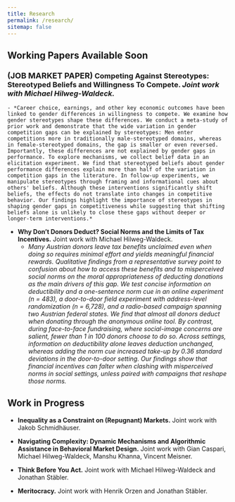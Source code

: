 ```yaml
---
title: Research
permalink: /research/
sitemap: false
---
```


<!-- ## Published Work

- Paper 1: Description of paper 1.
- Paper 2: Description of paper 2. -->

## Working Papers Available Soon
### <span style="font-size:1.1em;">(JOB MARKET PAPER)</span> **Competing Against Stereotypes: Stereotyped Beliefs and Willingness To Compete.**  *Joint work with Michael Hilweg-Waldeck.*
    - *Career choice, earnings, and other key economic outcomes have been linked to gender differences in willingness to compete. We examine how gender stereotypes shape these differences. We conduct a meta-study of prior work and demonstrate that the wide variation in gender competition gaps can be explained by stereotypes: Men enter competitions more in traditionally male-stereotyped domains, whereas in female-stereotyped domains, the gap is smaller or even reversed. Importantly, these differences are not explained by gender gaps in performance. To explore mechanisms, we collect belief data in an elicitation experiment. We find that stereotyped beliefs about gender performance differences explain more than half of the variation in competition gaps in the literature. In follow-up experiments, we manipulate stereotypes through framing and informational cues about others' beliefs. Although these interventions significantly shift beliefs, the effects do not translate into changes in competitive behavior. Our findings highlight the importance of stereotypes in shaping gender gaps in competitiveness while suggesting that shifting beliefs alone is unlikely to close these gaps without deeper or longer-term interventions.*
- **Why Don’t Donors Deduct? Social Norms and the Limits of Tax Incentives.**  Joint work with Michael Hilweg-Waldeck.
    - *Many Austrian donors leave tax benefits unclaimed even when doing so requires minimal effort and yields meaningful financial rewards. Qualitative findings from a representative survey point to confusion about how to access these benefits and to misperceived social norms on the moral appropriateness of deducting donations as the main drivers of this gap. We test concise information on deductibility and a one-sentence norm cue in an online experiment (n = 483), a door-to-door field experiment with address-level randomization (n = 6,728), and a radio-based campaign spanning two Austrian federal states. We find that almost all donors deduct when donating through the anonymous online tool. By contrast, during face-to-face fundraising, where social-image concerns are salient, fewer than 1 in 100 donors choose to do so. Across settings, information on deductibility alone leaves deduction unchanged, whereas adding the norm cue increased take-up by 0.36 standard deviations in the door-to-door setting. Our findings show that financial incentives can falter when clashing with misperceived norms in social settings, unless paired with campaigns that reshape those norms.*

## Work in Progress
-  **Inequality as a Constraint on (Repugnant) Markets.** Joint work with Jakob Schmidhäuser.

    
- **Navigating Complexity: Dynamic Mechanisms and Algorithmic Assistance in Behavioral Market Design.** Joint work with Gian Caspari, Michael Hilweg-Waldeck, Manshu Khanna, Vincent Meisner.

-  **Think Before You Act.** Joint work with Michael Hilweg-Waldeck and Jonathan Stäbler.
-  **Meritocracy.** Joint work with Henrik Orzen and Jonathan Stäbler.

    
